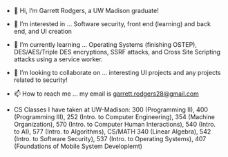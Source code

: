 - 👋 Hi, I’m Garrett Rodgers, a UW Madison graduate!
- 👀 I’m interested in ... Software security, front end (learning) and back end, and UI creation
- 🌱 I’m currently learning ... Operating Systems (finishing OSTEP), DES/AES/Triple DES encryptions, SSRF attacks, and Cross Site Scripting attacks using a service worker.
- 💞️ I’m looking to collaborate on ... interesting UI projects and any projects related to security!
- 📫 How to reach me ... my email is garrett.rodgers28@gmail.com

- CS Classes I have taken at UW-Madison: 300 (Programming II), 400 (Programming III), 252 (Intro. to Computer Engineering), 354 (Machine Organization), 570 (Intro. to Computer Human Interactions), 540 (Intro. to AI), 577 (Intro. to Algorithms), CS/MATH 340 (Linear Algebra), 542 (Intro. to Software Security), 537 (Intro. to Operating Systems), 407 (Foundations of Mobile System Developlemt)

<!---
gcrodgers/gcrodgers is a ✨ special ✨ repository because its `README.md` (this file) appears on your GitHub profile.
You can click the Preview link to take a look at your changes.
--->
